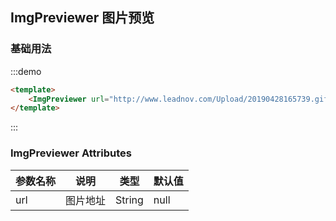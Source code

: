 ## ImgPreviewer 图片预览

### 基础用法
:::demo

```html
<template>
    <ImgPreviewer url="http://www.leadnov.com/Upload/20190428165739.gif"/>
</template>
```
:::


### ImgPreviewer Attributes

| 参数名称 | 说明               |类型               | 默认值 |
| -------- | ------------------ | -------- |-------- |
| url      | 图片地址 | String        |null      |

